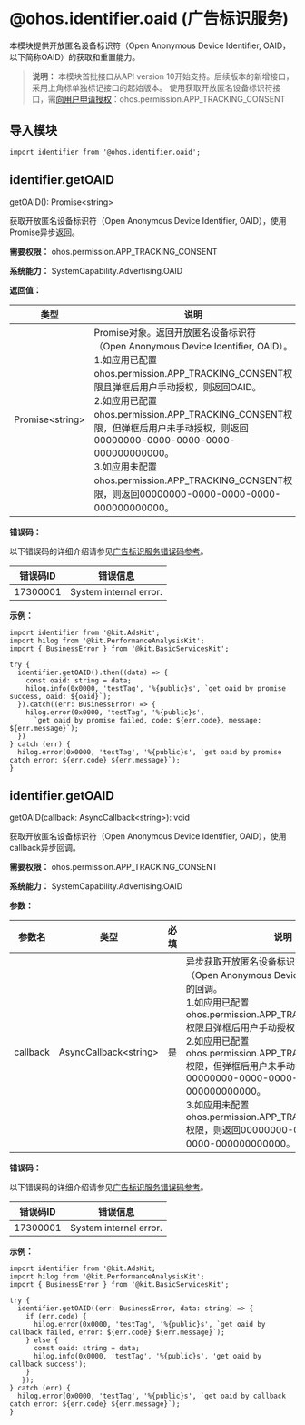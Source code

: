 # @ohos.identifier.oaid (广告标识服务)


本模块提供开放匿名设备标识符（Open Anonymous Device Identifier, OAID，以下简称OAID）的获取和重置能力。


> **说明：**
> 本模块首批接口从API version 10开始支持。后续版本的新增接口，采用上角标单独标记接口的起始版本。
> 使用获取开放匿名设备标识符接口，需[向用户申请授权](../../security/AccessToken/request-user-authorization.md)：ohos.permission.APP_TRACKING_CONSENT


## 导入模块

```
import identifier from '@ohos.identifier.oaid';
```


## identifier.getOAID

getOAID(): Promise&lt;string&gt;

获取开放匿名设备标识符（Open Anonymous Device Identifier, OAID），使用Promise异步返回。

**需要权限：** ohos.permission.APP_TRACKING_CONSENT

**系统能力：** SystemCapability.Advertising.OAID

**返回值：**

| 类型 | 说明 | 
| -------- | -------- |
| Promise&lt;string&gt; | Promise对象。返回开放匿名设备标识符（Open&nbsp;Anonymous&nbsp;Device&nbsp;Identifier,&nbsp;OAID）。<br/>1.如应用已配置ohos.permission.APP_TRACKING_CONSENT权限且弹框后用户手动授权，则返回OAID。<br/>2.如应用已配置ohos.permission.APP_TRACKING_CONSENT权限，但弹框后用户未手动授权，则返回00000000-0000-0000-0000-000000000000。<br/>3.如应用未配置ohos.permission.APP_TRACKING_CONSENT权限，则返回00000000-0000-0000-0000-000000000000。| 

**错误码：**

以下错误码的详细介绍请参见[广告标识服务错误码参考](errorcode-oaid.md)。

| 错误码ID | 错误信息 | 
| -------- | -------- |
| 17300001 | System&nbsp;internal&nbsp;error. | 

**示例：**
```
import identifier from '@kit.AdsKit';
import hilog from '@kit.PerformanceAnalysisKit';
import { BusinessError } from '@kit.BasicServicesKit';

try {
  identifier.getOAID().then((data) => {
    const oaid: string = data;
    hilog.info(0x0000, 'testTag', '%{public}s', `get oaid by promise success, oaid: ${oaid}`);
  }).catch((err: BusinessError) => {
    hilog.error(0x0000, 'testTag', '%{public}s',
      `get oaid by promise failed, code: ${err.code}, message: ${err.message}`);
  })
} catch (err) {
  hilog.error(0x0000, 'testTag', '%{public}s', `get oaid by promise catch error: ${err.code} ${err.message}`);
}
```


## identifier.getOAID

getOAID(callback: AsyncCallback&lt;string&gt;): void

获取开放匿名设备标识符（Open Anonymous Device Identifier, OAID），使用callback异步回调。

**需要权限：** ohos.permission.APP_TRACKING_CONSENT

**系统能力：** SystemCapability.Advertising.OAID

**参数：**


| **参数**名 | **类型** | 必填 | 说明 | 
| -------- | -------- | -------- | -------- |
| callback | AsyncCallback&lt;string&gt; | 是 | 异步获取开放匿名设备标识符（Open&nbsp;Anonymous&nbsp;Device&nbsp;Identifier,&nbsp;OAID）的回调。<br/>1.如应用已配置ohos.permission.APP_TRACKING_CONSENT权限且弹框后用户手动授权，则返回OAID。<br/>2.如应用已配置ohos.permission.APP_TRACKING_CONSENT权限，但弹框后用户未手动授权，则返回00000000-0000-0000-0000-000000000000。<br/>3.如应用未配置ohos.permission.APP_TRACKING_CONSENT权限，则返回00000000-0000-0000-0000-000000000000。| 


**错误码：**


以下错误码的详细介绍请参见[广告标识服务错误码参考](errorcode-oaid.md)。


| 错误码ID | 错误信息 | 
| -------- | -------- |
| 17300001 | System&nbsp;internal&nbsp;error. | 


**示例：**
```
import identifier from '@kit.AdsKit;
import hilog from '@kit.PerformanceAnalysisKit';
import { BusinessError } from '@kit.BasicServicesKit';
 
try {
  identifier.getOAID((err: BusinessError, data: string) => {
    if (err.code) {
      hilog.error(0x0000, 'testTag', '%{public}s', `get oaid by callback failed, error: ${err.code} ${err.message}`);
    } else {
      const oaid: string = data;
      hilog.info(0x0000, 'testTag', '%{public}s', 'get oaid by callback success');
    }
   });
} catch (err) {
  hilog.error(0x0000, 'testTag', '%{public}s', `get oaid by callback catch error: ${err.code} ${err.message}`);
}
```
